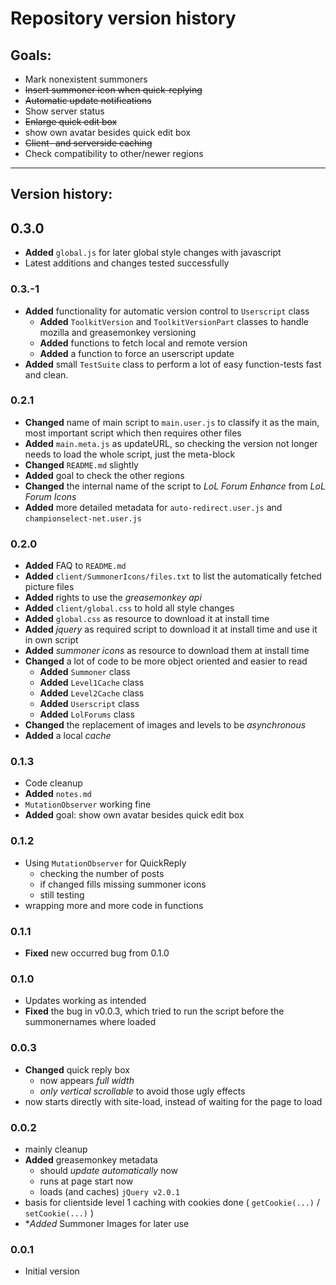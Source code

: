 # Repository version history
## Goals:
- Mark nonexistent summoners
- ~~Insert summoner icon when quick-replying~~
- ~~Automatic update notifications~~
- Show server status
- ~~Enlarge quick edit box~~
- show own avatar besides quick edit box
- ~~Client- and serverside caching~~
- Check compatibility to other/newer regions

---

## Version history:

## 0.3.0
- **Added** `global.js` for later global style changes with javascript
- Latest additions and changes tested successfully

### 0.3.-1
- **Added** functionality for automatic version control to `Userscript` class
  - **Added** `ToolkitVersion` and `ToolkitVersionPart` classes to handle mozilla and greasemonkey versioning
  - **Added** functions to fetch local and remote version
  - **Added** a function to force an userscript update
- **Added** small `TestSuite` class to perform a lot of easy function-tests fast and clean.

### 0.2.1
- **Changed** name of main script to `main.user.js` to classify it as the main, most important script which then requires other files
- **Added** `main.meta.js` as updateURL, so checking the version not longer needs to load the whole script, just the meta-block
- **Changed** `README.md` slightly
- **Added** goal to check the other regions
- **Changed** the internal name of the script to *LoL Forum Enhance* from *LoL Forum Icons*
- **Added** more detailed metadata for `auto-redirect.user.js` and `championselect-net.user.js`

### 0.2.0
- **Added** FAQ to `README.md`
- **Added** `client/SummonerIcons/files.txt` to list the automatically fetched picture files
- **Added** rights to use the *greasemonkey api*
- **Added** `client/global.css` to hold all style changes
- **Added** `global.css` as resource to download it at install time
- **Added** *jquery* as required script to download it at install time and use it in own script
- **Added** *summoner icons* as resource to download them at install time
- **Changed** a lot of code to be more object oriented and easier to read
  - **Added** `Summoner` class
  - **Added** `Level1Cache` class
  - **Added** `Level2Cache` class
  - **Added** `Userscript` class
  - **Added** `LolForums` class
- **Changed** the replacement of images and levels to be *asynchronous*
- **Added** a local *cache*

### 0.1.3
- Code cleanup
- **Added** `notes.md`
- `MutationObserver` working fine
- **Added** goal: show own avatar besides quick edit box

### 0.1.2
- Using `MutationObserver` for QuickReply
	- checking the number of posts
	- if changed fills missing summoner icons
	- still testing
- wrapping more and more code in functions

### 0.1.1
- **Fixed** new occurred bug from 0.1.0

### 0.1.0
- Updates working as intended
- **Fixed** the bug in v0.0.3, which tried to run the script before the summonernames where loaded

### 0.0.3
- **Changed** quick reply box
	- now appears *full width*
	- *only vertical scrollable* to avoid those ugly effects
- now starts directly with site-load, instead of waiting for the page to load

### 0.0.2
- mainly cleanup
- **Added** greasemonkey metadata
	- should *update automatically* now
	- runs at page start now
	- loads (and caches) `jQuery v2.0.1`
- basis for clientside level 1 caching with cookies done ( `getCookie(...)` / `setCookie(...)` )
- **Added* Summoner Images for later use

### 0.0.1
- Initial version
